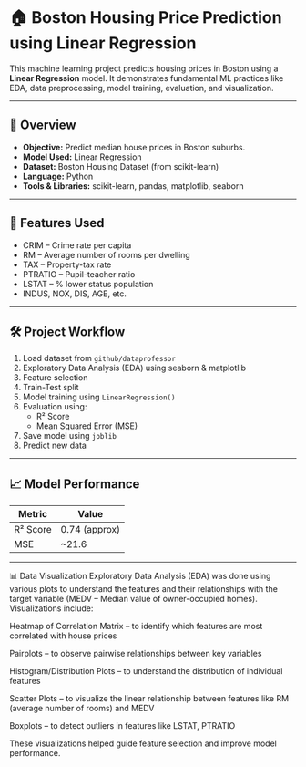 # 🏠 Boston Housing Price Prediction using Linear Regression

This machine learning project predicts housing prices in Boston using a **Linear Regression** model. It demonstrates fundamental ML practices like EDA, data preprocessing, model training, evaluation, and visualization.

---

## 📌 Overview

- **Objective:** Predict median house prices in Boston suburbs.
- **Model Used:** Linear Regression
- **Dataset:** Boston Housing Dataset (from scikit-learn)
- **Language:** Python
- **Tools & Libraries:** scikit-learn, pandas, matplotlib, seaborn

---

## 🧠 Features Used

- CRIM – Crime rate per capita
- RM – Average number of rooms per dwelling
- TAX – Property-tax rate
- PTRATIO – Pupil-teacher ratio
- LSTAT – % lower status population
- INDUS, NOX, DIS, AGE, etc.

---

## 🛠️ Project Workflow

1. Load dataset from `github/dataprofessor`
2. Exploratory Data Analysis (EDA) using seaborn & matplotlib
3. Feature selection
4. Train-Test split
5. Model training using `LinearRegression()`
6. Evaluation using:
   - R² Score
   - Mean Squared Error (MSE)
7. Save model using `joblib`
8. Predict new data

---

## 📈 Model Performance

| Metric        | Value       |
|---------------|-------------|
| R² Score      | 0.74 (approx) |
| MSE           | ~21.6        |

---

📊 Data Visualization
Exploratory Data Analysis (EDA) was done using various plots to understand the features and their relationships with the target variable (MEDV – Median value of owner-occupied homes). Visualizations include:

Heatmap of Correlation Matrix – to identify which features are most correlated with house prices

Pairplots – to observe pairwise relationships between key variables

Histogram/Distribution Plots – to understand the distribution of individual features

Scatter Plots – to visualize the linear relationship between features like RM (average number of rooms) and MEDV

Boxplots – to detect outliers in features like LSTAT, PTRATIO

These visualizations helped guide feature selection and improve model performance.
